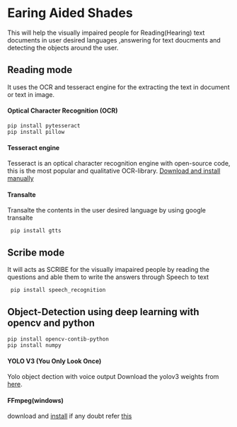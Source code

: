 # Earing Aided Shades
This will help the visually impaired people for Reading(Hearing) text documents in user desired languages ,answering for text doucments and detecting the objects around the user.
## Reading mode
  It uses the OCR and tesseract engine for the extracting the text in document or text in image.
  #### Optical Character Recognition (OCR)
    pip install pytesseract
    pip install pillow
  #### Tesseract engine
  Tesseract is an optical character recognition engine with open-source code, this is the most popular and qualitative OCR-library.
   [Download and install manually](https://github.com/UB-Mannheim/tesseract/wiki)
  #### Transalte
   Transalte the contents in the user desired language by using google transalte 
   
     pip install gtts  
## Scribe mode
  It will acts as SCRIBE for the visually imapaired people by reading the questions and able them to write the answers through Speech to     text
     
     pip install speech_recognition
 ## Object-Detection using deep learning with opencv and python
    pip install opencv-contib-python
    pip install numpy
   
 #### YOLO V3 (You Only Look Once)
   Yolo object dection with voice output
   Download the yolov3 weights from [here](https://pjreddie.com/media/files/yolov3.weights).
 #### FFmpeg(windows) 
   download and [install](https://www.ffmpeg.org/download.html)
   if any doubt refer [this](https://m.wikihow.com/Install-FFmpeg-on-Windows)
  
